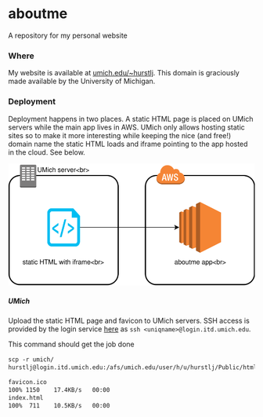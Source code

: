# aboutme

A repository for my personal website

### Where
My website is available at [umich.edu/~hurstlj](http://www-personal.umich.edu/~hurstlj). This domain is graciously made available by the University of Michigan.

### Deployment

Deployment happens in two places. A static HTML page is placed on UMich servers while the main app lives in AWS. UMich only allows hosting static sites so to make it more interesting while keeping the nice (and free!) domain name the static HTML loads and iframe pointing to the app hosted in the cloud. See below.

![architecture diagram](docs/images/arch.svg)

##### UMich
Upload the static HTML page and favicon to UMich servers. SSH access is provided by the login service [here](http://its.umich.edu/computing/web-mobile/login-service) as `ssh <uniqname>@login.itd.umich.edu`.

This command should get the job done
```
scp -r umich/ hurstlj@login.itd.umich.edu:/afs/umich.edu/user/h/u/hurstlj/Public/html/
```
```
favicon.ico                                                                100% 1150    17.4KB/s   00:00    
index.html                                                                 100%  711    10.5KB/s   00:00
```

